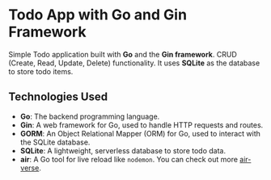 # Todo App with Go and Gin Framework

Simple Todo application built with **Go** and the **Gin framework**.
CRUD (Create, Read, Update, Delete) functionality.
It uses **SQLite** as the database to store todo items.

## Technologies Used

- **Go**: The backend programming language.
- **Gin**: A web framework for Go, used to handle HTTP requests and routes.
- **GORM**: An Object Relational Mapper (ORM) for Go, used to interact with the SQLite database.
- **SQLite**: A lightweight, serverless database to store todo data.
- **air**: A Go tool for live reload like `nodemon`. You can check out more [air-verse](https://github.com/air-verse/air).
